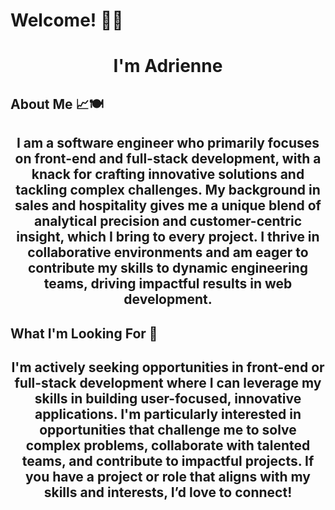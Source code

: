 # Welcome! 👋🏾
<h1 align="center">I'm Adrienne</h1>

## About Me 📈🍽️
<h2 align="center">I am a software engineer who primarily focuses on front-end and full-stack development, with a knack for crafting innovative solutions and tackling complex challenges. My background in sales and hospitality gives me a unique blend of analytical precision and customer-centric insight, which I bring to every project. I thrive in collaborative environments and am eager to contribute my skills to dynamic engineering teams, driving impactful results in web development.</h2>

## What I'm Looking For 👀
<h2 align="center">I'm actively seeking opportunities in front-end or full-stack development where I can leverage my skills in building user-focused, innovative applications. I'm particularly interested in opportunities that challenge me to solve complex problems, collaborate with talented teams, and contribute to impactful projects. If you have a project or role that aligns with my skills and interests, I’d love to connect!</h2>
